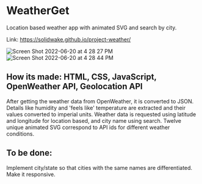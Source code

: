 # WeatherGet
Location based weather app with animated SVG and search by city.

Link: https://solidwake.github.io/project-weather/

![Screen Shot 2022-06-20 at 4 28 27 PM](https://user-images.githubusercontent.com/69250073/174673851-b191a642-34fb-4f2c-91f1-c5faaba9f98f.png)
![Screen Shot 2022-06-20 at 4 28 44 PM](https://user-images.githubusercontent.com/69250073/174673848-0788251a-151f-459b-a8f4-45199a764214.png)

## How its made: HTML, CSS, JavaScript, OpenWeather API, Geolocation API
After getting the weather data from OpenWeather, it is converted to JSON. Details like humidity and 'feels like' temperature are extracted and their values converted to imperial units. Weather data is requested using latitude and longitude for location based, and city name using search. Twelve unique animated SVG correspond to API ids for different weather conditions.

## To be done:
Implement city/state so that cities with the same names are differentiated. Make it responsive.
